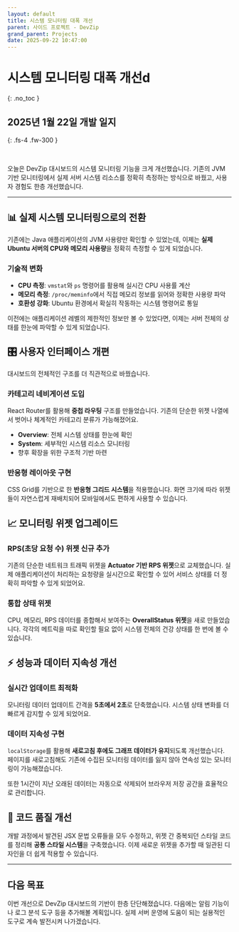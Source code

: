 ```yaml
---
layout: default
title: 시스템 모니터링 대폭 개선
parent: 사이드 프로젝트 - DevZip
grand_parent: Projects
date: 2025-09-22 10:47:00
---
```


# 시스템 모니터링 대폭 개선d
{: .no_toc }

## 2025년 1월 22일 개발 일지
{: .fs-4 .fw-300 }

<br>

오늘은 DevZip 대시보드의 시스템 모니터링 기능을 크게 개선했습니다. 기존의 JVM 기반 모니터링에서 실제 서버 시스템 리소스를 정확히 측정하는 방식으로 바꿨고, 사용자 경험도 한층 개선했습니다.

---

## 📊 실제 시스템 모니터링으로의 전환

기존에는 Java 애플리케이션의 JVM 사용량만 확인할 수 있었는데, 이제는 **실제 Ubuntu 서버의 CPU와 메모리 사용량**을 정확히 측정할 수 있게 되었습니다.

### 기술적 변화
- **CPU 측정**: `vmstat`와 `ps` 명령어를 활용해 실시간 CPU 사용률 계산
- **메모리 측정**: `/proc/meminfo`에서 직접 메모리 정보를 읽어와 정확한 사용량 파악
- **호환성 강화**: Ubuntu 환경에서 확실히 작동하는 시스템 명령어로 통일

이전에는 애플리케이션 레벨의 제한적인 정보만 볼 수 있었다면, 이제는 서버 전체의 상태를 한눈에 파악할 수 있게 되었습니다.

## 🎛️ 사용자 인터페이스 개편

대시보드의 전체적인 구조를 더 직관적으로 바꿨습니다.

### 카테고리 네비게이션 도입
React Router를 활용해 **중첩 라우팅** 구조를 만들었습니다. 기존의 단순한 위젯 나열에서 벗어나 체계적인 카테고리 분류가 가능해졌어요.

- **Overview**: 전체 시스템 상태를 한눈에 확인
- **System**: 세부적인 시스템 리소스 모니터링
- 향후 확장을 위한 구조적 기반 마련

### 반응형 레이아웃 구현
CSS Grid를 기반으로 한 **반응형 그리드 시스템**을 적용했습니다. 화면 크기에 따라 위젯들이 자연스럽게 재배치되어 모바일에서도 편하게 사용할 수 있습니다.

## 📈 모니터링 위젯 업그레이드

### RPS(초당 요청 수) 위젯 신규 추가
기존의 단순한 네트워크 트래픽 위젯을 **Actuator 기반 RPS 위젯**으로 교체했습니다. 실제 애플리케이션이 처리하는 요청량을 실시간으로 확인할 수 있어 서비스 상태를 더 정확히 파악할 수 있게 되었어요.

### 통합 상태 위젯
CPU, 메모리, RPS 데이터를 종합해서 보여주는 **OverallStatus 위젯**을 새로 만들었습니다. 각각의 메트릭을 따로 확인할 필요 없이 시스템 전체의 건강 상태를 한 번에 볼 수 있습니다.

## ⚡ 성능과 데이터 지속성 개선

### 실시간 업데이트 최적화
모니터링 데이터 업데이트 간격을 **5초에서 2초**로 단축했습니다. 시스템 상태 변화를 더 빠르게 감지할 수 있게 되었어요.

### 데이터 지속성 구현
`localStorage`를 활용해 **새로고침 후에도 그래프 데이터가 유지**되도록 개선했습니다. 페이지를 새로고침해도 기존에 수집된 모니터링 데이터를 잃지 않아 연속성 있는 모니터링이 가능해졌습니다.

또한 1시간이 지난 오래된 데이터는 자동으로 삭제되어 브라우저 저장 공간을 효율적으로 관리합니다.

## 🔧 코드 품질 개선

개발 과정에서 발견된 JSX 문법 오류들을 모두 수정하고, 위젯 간 중복되던 스타일 코드를 정리해 **공통 스타일 시스템**을 구축했습니다. 이제 새로운 위젯을 추가할 때 일관된 디자인을 더 쉽게 적용할 수 있습니다.

---

## 다음 목표

이번 개선으로 DevZip 대시보드의 기반이 한층 단단해졌습니다. 다음에는 알림 기능이나 로그 분석 도구 등을 추가해볼 계획입니다. 실제 서버 운영에 도움이 되는 실용적인 도구로 계속 발전시켜 나가겠습니다.